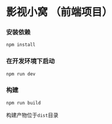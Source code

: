 # 影视小窝 （前端项目）

### 安装依赖
```bash
npm install
```

### 在开发环境下启动
```bash
npm run dev
```


### 构建
```bash
npm run build
```
构建产物位于`dist`目录
